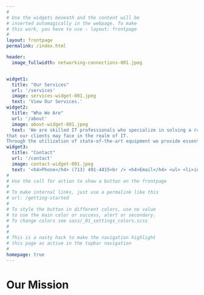 ```yaml
---
#
# Use the widgets beneath and the content will be
# inserted automagically in the webpage. To make
# this work, you have to use › layout: frontpage
#
layout: frontpage
permalink: /index.html

header:
  image_fullwidth: networking-connections-001.jpeg


widget1:
  title: "Our Services"
  url: '/services'
  image: services-widget-001.jpeg
  text: 'View Our Services.'
widget2:
  title: "Who We Are"
  url: '/about'
  image: about-widget-001.jpeg
  text: 'We are skilled IT professionals who specialize in solving a range of problems 
that our clients may face in the realm of IT.
Through the utilization of state-of-the-art equipment we provide essential hands-on support that allows businesses the ablity to effectively operate and maintain the crucial systems that keep them afloat.'
widget3:
  title: "Contact"
  url: '/contact'
  image: contact-widget-001.jpeg
  text: '<h4>Phone</h4> (713) 491-4415<br /> <h4>Email</h4> <ul> <li>info@technvsolutions.com</li> <li>service@technvsolutions.com</li> <li>repairs@technvsolutions.com</li> </ul>' # takes HTML input
#
# Use the call for action to show a button on the frontpage
#
# To make internal links, just use a permalink like this
# url: /getting-started
#
# To style the button in different colors, use no value
# to use the main color or success, alert or secondary.
# To change colors see sass/_01_settings_colors.scss
#
#
# This is a nasty hack to make the navigation highlight
# this page as active in the topbar navigation
#
homepage: true
---
```


# Our Mission


